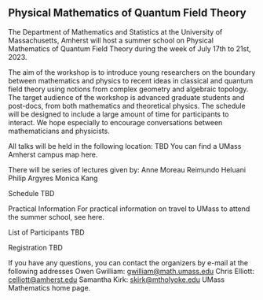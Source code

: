 ## Physical Mathematics of Quantum Field Theory

The Department of Mathematics and Statistics at the University of Massachusetts, Amherst will host a summer school on Physical Mathematics of Quantum Field Theory during the week of July 17th to 21st, 2023.  

The aim of the workshop is to introduce young researchers on the boundary between mathematics and physics to recent ideas in classical and quantum field theory using notions from complex geometry and algebraic topology. The target audience of the workshop is advanced graduate students and post-docs, from both mathematics and theoretical physics. The schedule will be designed to include a large amount of time for participants to interact. We hope especially to encourage conversations between mathematicians and physicists. 

All talks will be held in the following location:
TBD
You can find a UMass Amherst campus map here. 

There will be series of lectures given by: 
Anne Moreau 
Reimundo Heluani
Philip Argyres
Monica Kang

Schedule
TBD

Practical Information
For practical information on travel to UMass to attend the summer school, see here.

List of Participants
TBD

Registration
TBD


If you have any questions, you can contact the organizers by e-mail at the following addresses 
Owen Gwilliam: gwilliam@math.umass.edu 
Chris Elliott: celliott@amherst.edu 
Samantha Kirk: skirk@mtholyoke.edu
UMass Mathematics home page.
